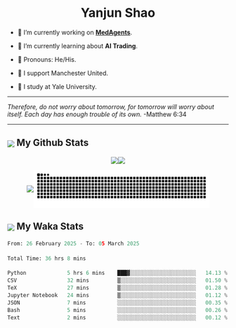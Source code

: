 

<h1 align="center">Yanjun Shao</h1>

- 🐒 I’m currently working on **[MedAgents](https://github.com/gersteinlab/MedAgents)**.

- 🦧 I’m currently learning about **AI Trading**.

- 🦍 Pronouns: He/His.

- 👹 I support Manchester United.

- 🐶 I study at Yale University.

---

<i> Therefore, do not worry about tomorrow, for tomorrow will worry about itself. Each day has enough trouble of its own. </i> -Matthew 6:34

---

<h2><img src="https://emojis.slackmojis.com/emojis/images/1579216111/7550/pikachu_wave.gif?1579216111" align="center" width="28" /> My Github Stats</h2>

<p align="center"><img align="center" src = "https://github-readme-stats.vercel.app/api?username=super-dainiu&show_icons=true&count_private=true&theme=tokyonight&hide=issues&line_height=30" width="400px"><img align="center" src = "https://github-readme-streak-stats.herokuapp.com/?user=super-dainiu&theme=tokyonight" width="400px"></p>

<p align="center"><img align="center" width="400px" src="https://github-readme-stats.vercel.app/api/top-langs/?username=super-dainiu&layout=compact&theme=tokyonight&hide=html,tex,jupyter%20notebook"><img align="center" width="400px" src="https://github.com/super-dainiu/super-dainiu/blob/output/github-contribution-grid-snake.svg"></p>

<h2><img src="https://emojis.slackmojis.com/emojis/images/1579216111/7550/pikachu_wave.gif?1579216111" align="center" width="28" /> My Waka Stats</h2>

<!--START_SECTION:waka-->

```python
From: 26 February 2025 - To: 05 March 2025

Total Time: 36 hrs 8 mins

Python             5 hrs 6 mins    ███▓░░░░░░░░░░░░░░░░░░░░░   14.13 %
CSV                32 mins         ▒░░░░░░░░░░░░░░░░░░░░░░░░   01.50 %
TeX                27 mins         ▒░░░░░░░░░░░░░░░░░░░░░░░░   01.28 %
Jupyter Notebook   24 mins         ▒░░░░░░░░░░░░░░░░░░░░░░░░   01.12 %
JSON               7 mins          ░░░░░░░░░░░░░░░░░░░░░░░░░   00.35 %
Bash               5 mins          ░░░░░░░░░░░░░░░░░░░░░░░░░   00.26 %
Text               2 mins          ░░░░░░░░░░░░░░░░░░░░░░░░░   00.12 %
```

<!--END_SECTION:waka-->
